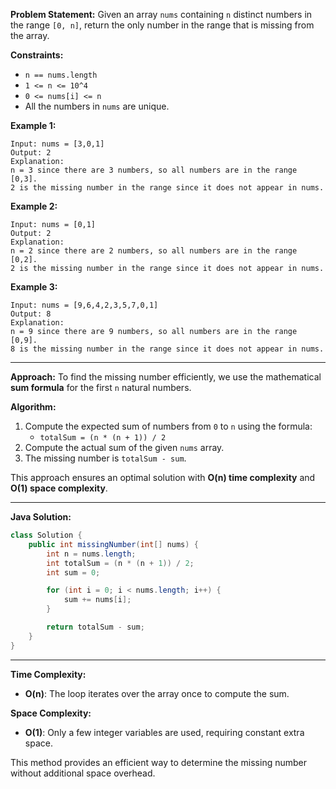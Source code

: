 **Problem Statement:**
Given an array `nums` containing `n` distinct numbers in the range `[0, n]`, return the only number in the range that is missing from the array.

**Constraints:**
- `n == nums.length`
- `1 <= n <= 10^4`
- `0 <= nums[i] <= n`
- All the numbers in `nums` are unique.

**Example 1:**
```
Input: nums = [3,0,1]
Output: 2
Explanation: 
n = 3 since there are 3 numbers, so all numbers are in the range [0,3].
2 is the missing number in the range since it does not appear in nums.
```

**Example 2:**
```
Input: nums = [0,1]
Output: 2
Explanation: 
n = 2 since there are 2 numbers, so all numbers are in the range [0,2].
2 is the missing number in the range since it does not appear in nums.
```

**Example 3:**
```
Input: nums = [9,6,4,2,3,5,7,0,1]
Output: 8
Explanation: 
n = 9 since there are 9 numbers, so all numbers are in the range [0,9].
8 is the missing number in the range since it does not appear in nums.
```

---

**Approach:**
To find the missing number efficiently, we use the mathematical **sum formula** for the first `n` natural numbers.

**Algorithm:**
1. Compute the expected sum of numbers from `0` to `n` using the formula:
   - `totalSum = (n * (n + 1)) / 2`
2. Compute the actual sum of the given `nums` array.
3. The missing number is `totalSum - sum`.

This approach ensures an optimal solution with **O(n) time complexity** and **O(1) space complexity**.

---

**Java Solution:**
```java
class Solution {
    public int missingNumber(int[] nums) {
        int n = nums.length;
        int totalSum = (n * (n + 1)) / 2;
        int sum = 0;

        for (int i = 0; i < nums.length; i++) {
            sum += nums[i];
        }

        return totalSum - sum;
    }
}
```

---

**Time Complexity:**
- **O(n)**: The loop iterates over the array once to compute the sum.

**Space Complexity:**
- **O(1)**: Only a few integer variables are used, requiring constant extra space.

This method provides an efficient way to determine the missing number without additional space overhead.